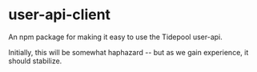 user-api-client
===============

An npm package for making it easy to use the Tidepool user-api.

Initially, this will be somewhat haphazard -- but as we gain experience, it should stabilize.

